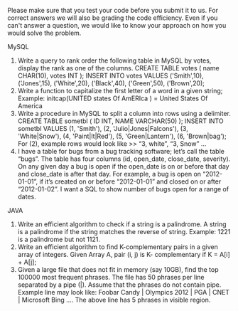 Please make sure that you test your code before you submit it to us. For correct
answers we will also be grading the code efficiency. Even if you can't answer a
question, we would like to know your approach on how you would solve the
problem.

MySQL
1) Write a query to rank order the following table in MySQL by votes, display the rank as one of the
columns.
CREATE TABLE votes ( name CHAR(10), votes INT );
INSERT INTO votes VALUES
 ('Smith',10), ('Jones',15), ('White',20), ('Black',40), ('Green',50), ('Brown',20);
2) Write a function to capitalize the first letter of a word in a given string;
Example: initcap(UNITED states Of AmERIca ) = United States Of America
3) Write a procedure in MySQL to split a column into rows using a delimiter.
CREATE TABLE sometbl ( ID INT, NAME VARCHAR(50) );
INSERT INTO sometbl VALUES (1, 'Smith'), (2, 'Julio|Jones|Falcons'), (3,
'White|Snow'), (4, 'Paint|It|Red'), (5, 'Green|Lantern'), (6, 'Brown|bag');
For (2), example rows would look like >> “3, white”, “3, Snow” …
4) I have a table for bugs from a bug tracking software; let’s call the table “bugs”.
The table has four columns (id, open_date, close_date, severity). On any given day
a bug is open if the open_date is on or before that day and close_date is after
that day. For example, a bug is open on “2012-01-01”, if it’s created on or
before “2012-01-01” and closed on or after “2012-01-02”. I want a SQL to show
number of bugs open for a range of dates.

JAVA
1) Write an efficient algorithm to check if a string is a palindrome. A string is a
palindrome if the string matches the reverse of string.
Example: 1221 is a palindrome but not 1121.
2) Write an efficient algorithm to find K-complementary pairs in a given array of
integers. Given Array A, pair (i, j) is K- complementary if K = A[i] + A[j];
3) Given a large file that does not fit in memory (say 10GB), find the top 100000
most frequent phrases. The file has 50 phrases per line separated by a pipe (|).
Assume that the phrases do not contain pipe.
Example line may look like: Foobar Candy | Olympics 2012 | PGA | CNET |
Microsoft Bing ….
The above line has 5 phrases in visible region.
